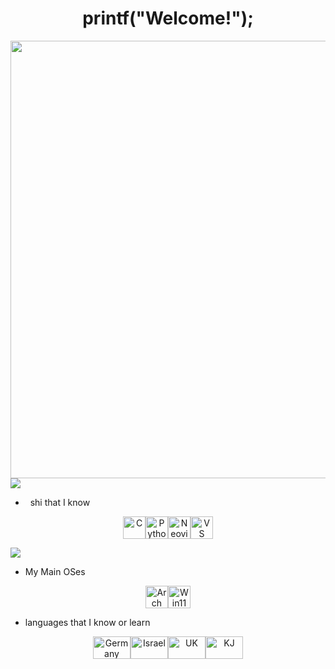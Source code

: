 <h1 align="center">printf("Welcome!");</h1>

<div id="header" align="center">
  <img src="https://64.media.tumblr.com/cca4f06484b447c0687f0325af5b38c9/428a8db1dc8ae92f-87/s1280x1920/7c751558b1d93e15c2d885cff2162ddb95059b8d.gif" width = "700"/>
</div>

<img src="https://user-images.githubusercontent.com/73097560/115834477-dbab4500-a447-11eb-908a-139a6edaec5c.gif">             

*     shi that I know 
<p align="center">
<a href="https://docs.microsoft.com/en-us/cpp/?view=msvc-170" target="_blank" rel="noreferrer"><img src="https://pngimg.com/uploads/letter_c/letter_c_PNG22.png" width="36" height="36" alt="C" /></a><a href="https://www.python.org/" target="_blank" rel="noreferrer"><img src="https://raw.githubusercontent.com/danielcranney/readme-generator/main/public/icons/skills/python-colored.svg" width="36" height="36" alt="Python" /></a><a href="https://neovim.io/" target="_blank" rel="noreferrer"><img src="https://raw.githubusercontent.com/danielcranney/readme-generator/main/public/icons/skills/neovim.svg" width="36" height="36" alt="Neovim" /></a><a href="https://code.visualstudio.com/" target="_blank" rel="noreferrer"><img src="https://raw.githubusercontent.com/danielcranney/readme-generator/main/public/icons/skills/visualstudiocode.svg" width="36" height="36" alt="VS Code" /></a>
                    </p>
<img src="https://user-images.githubusercontent.com/73097560/115834477-dbab4500-a447-11eb-908a-139a6edaec5c.gif">

* My Main OSes
<p align="center">
<a href="https://archlinux.org/" target="_blank" rel="noreferrer"><img src="https://wiki.installgentoo.com/images/f/f9/Arch-linux-logo.png" width="36" height="36" alt="Arch" /></a><a href="https://www.microsoft.com/en-gb/windows/get-windows-11?r=1" target="_blank" rel="noreferrer"><img src="https://www.servis-repas.cz/user/categories/orig/windows-11-icon.png" width="36" height="36" alt="Win11" /></a></p>

* languages that I know or learn
<p align="center">
<a href="https://en.wikipedia.org/wiki/Germany" target="_blank" rel="noreferrer"><img src="https://wallpapercave.com/wp/soKObwj.png" width="60" height="36" alt="Germany" /></a><a href="https://en.wikipedia.org/wiki/Israel" target="_blank" rel="noreferrer"><img src="https://static.vecteezy.com/system/resources/previews/000/390/716/original/vector-illustration-of-israel-flag.jpg" width="60" height="36" alt="Israel" /></a><a href="https://en.wikipedia.org/wiki/United_Kingdom" target="_blank" rel="noreferrer"><img src="https://cdn.wallpapersafari.com/51/1/nVeBg3.jpg" width="60" height="36" alt="UK" /></a><a href="https://en.wikipedia.org/wiki/Kingdom_of_Judah" target="_blank" rel="noreferrer"><img src="https://i.redd.it/4embhj1c8hd71.jpg" width="60" height="36" alt="KJ" /></a></p>
